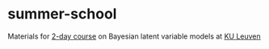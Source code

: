 # summer-school
Materials for [2-day course](https://ibiostat.be/seminar/summerschool2022) on Bayesian latent variable models at [KU Leuven](https://www.kuleuven.be/english)
